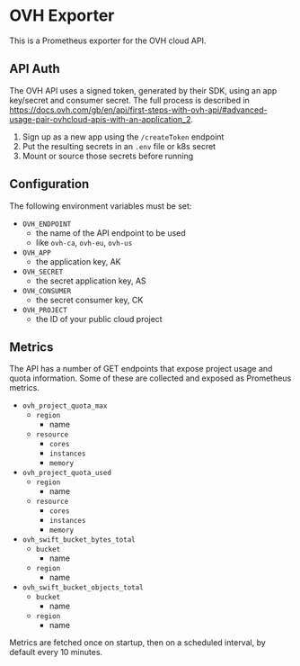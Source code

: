 # OVH Exporter

This is a Prometheus exporter for the OVH cloud API.

## API Auth

The OVH API uses a signed token, generated by their SDK, using an app key/secret and consumer secret.
The full process is described in https://docs.ovh.com/gb/en/api/first-steps-with-ovh-api/#advanced-usage-pair-ovhcloud-apis-with-an-application_2.

1. Sign up as a new app using the `/createToken` endpoint
2. Put the resulting secrets in an `.env` file or k8s secret
3. Mount or source those secrets before running

## Configuration

The following environment variables must be set:

- `OVH_ENDPOINT`
  - the name of the API endpoint to be used
  - like `ovh-ca`, `ovh-eu`, `ovh-us`
- `OVH_APP`
  - the application key, AK
- `OVH_SECRET`
  - the secret application key, AS
- `OVH_CONSUMER`
  - the secret consumer key, CK
- `OVH_PROJECT`
  - the ID of your public cloud project

## Metrics

The API has a number of GET endpoints that expose project usage and quota information. Some of these are
collected and exposed as Prometheus metrics.

- `ovh_project_quota_max`
  - `region`
    - name
  - `resource`
    - `cores`
    - `instances`
    - `memory`
- `ovh_project_quota_used`
  - `region`
    - name
  - `resource`
    - `cores`
    - `instances`
    - `memory`
- `ovh_swift_bucket_bytes_total`
  - `bucket`
    - name
  - `region`
    - name
- `ovh_swift_bucket_objects_total`
  - `bucket`
    - name
  - `region`
    - name

Metrics are fetched once on startup, then on a scheduled interval, by default every 10 minutes.
